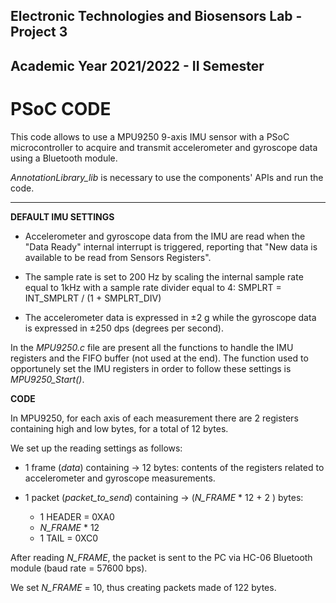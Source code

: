 ## Electronic Technologies and Biosensors Lab - Project 3
## Academic Year 2021/2022 - II Semester


# PSoC CODE

This code allows to use a MPU9250 9-axis IMU sensor with a PSoC microcontroller to acquire and transmit accelerometer and gyroscope data using a Bluetooth module. 	

*AnnotationLibrary_lib* is necessary to use the components' APIs and run the code.


--------------------------------------------

**DEFAULT IMU SETTINGS**

- Accelerometer and gyroscope data from the IMU are read when the "Data Ready" internal interrupt is triggered, reporting that "New data is available to be read from Sensors Registers".

- The sample rate is set to 200 Hz by scaling the internal sample rate equal to 1kHz with a sample rate divider equal to 4: SMPLRT = INT_SMPLRT / (1 + SMPLRT_DIV)

- The accelerometer data is expressed in &#177;2 g while the gyroscope data is expressed in &#177;250 dps (degrees per second).

In the *MPU9250.c* file are present all the functions to handle the IMU registers and the FIFO buffer (not used at the end).
The function used to opportunely set the IMU registers in order to follow these settings is *MPU9250_Start()*.


**CODE**

In MPU9250, for each axis of each measurement there are 2 registers containing high and low bytes, for a total of 12 bytes.

We set up the reading settings as follows:

* 1 frame (*data*) containing &#x2192; 12 bytes: contents of the registers related to accelerometer and gyroscope measurements.

* 1 packet (*packet_to_send*) containing &#x2192; (*N_FRAME* * 12 + 2 ) bytes: 
    -	1 HEADER = 0XA0
    -	*N_FRAME* * 12 
    -	1 TAIL = 0XC0

After reading *N_FRAME*, the packet is sent to the PC via HC-06 Bluetooth module (baud rate = 57600 bps).

We set *N_FRAME* = 10, thus creating packets made of 122 bytes.


